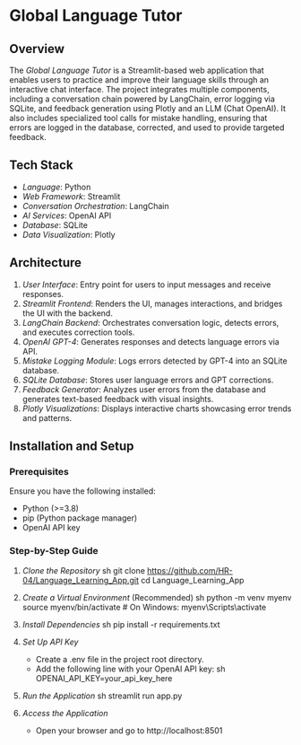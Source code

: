# Global Language Tutor

## Overview

The *Global Language Tutor* is a Streamlit-based web application that enables users to practice and improve their language skills through an interactive chat interface. The project integrates multiple components, including a conversation chain powered by LangChain, error logging via SQLite, and feedback generation using Plotly and an LLM (Chat OpenAI). It also includes specialized tool calls for mistake handling, ensuring that errors are logged in the database, corrected, and used to provide targeted feedback.

## Tech Stack

- *Language*: Python
- *Web Framework*: Streamlit
- *Conversation Orchestration*: LangChain
- *AI Services*: OpenAI API
- *Database*: SQLite
- *Data Visualization*: Plotly

## Architecture

1. *User Interface*: Entry point for users to input messages and receive responses.
2. *Streamlit Frontend*: Renders the UI, manages interactions, and bridges the UI with the backend.
3. *LangChain Backend*: Orchestrates conversation logic, detects errors, and executes correction tools.
4. *OpenAI GPT-4*: Generates responses and detects language errors via API.
5. *Mistake Logging Module*: Logs errors detected by GPT-4 into an SQLite database.
6. *SQLite Database*: Stores user language errors and GPT corrections.
7. *Feedback Generator*: Analyzes user errors from the database and generates text-based feedback with visual insights.
8. *Plotly Visualizations*: Displays interactive charts showcasing error trends and patterns.

## Installation and Setup

### Prerequisites

Ensure you have the following installed:

- Python (>=3.8)
- pip (Python package manager)
- OpenAI API key

### Step-by-Step Guide

1. *Clone the Repository*
   sh
   git clone https://github.com/HR-04/Language_Learning_App.git
   cd Language_Learning_App
   
2. *Create a Virtual Environment* (Recommended)
   sh
   python -m venv myenv
   source myenv/bin/activate  # On Windows: myenv\Scripts\activate
   
3. *Install Dependencies*
   sh
   pip install -r requirements.txt
   
4. *Set Up API Key*
   - Create a .env file in the project root directory.
   - Add the following line with your OpenAI API key:
     sh
     OPENAI_API_KEY=your_api_key_here
     
5. *Run the Application*
   sh
   streamlit run app.py
   
6. *Access the Application*
   - Open your browser and go to http://localhost:8501